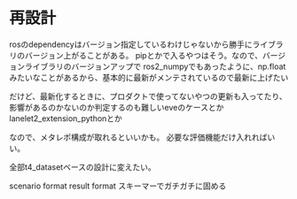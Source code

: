 # 再設計

rosのdependencyはバージョン指定しているわけじゃないから勝手にライブラリのバージョン上がることがある。
pipとかで入るやつはそう。なので、バージョンライブラリのバージョンアップで
ros2_numpyでもあったように、np.floatみたいなことがあるから、基本的に最新がメンテされているので最新に上げたい

だけど、最新化するときに、プロダクトで使ってないやつの更新も入ってたり、影響があるのかないのか判定するのも難しいeveのケースとか
lanelet2_extension_pythonとか

なので、メタレポ構成が取れるといいかも。
必要な評価機能だけ入れればいい。

全部t4_datasetベースの設計に変えたい。

scenario format
result format
スキーマーでガチガチに固める
